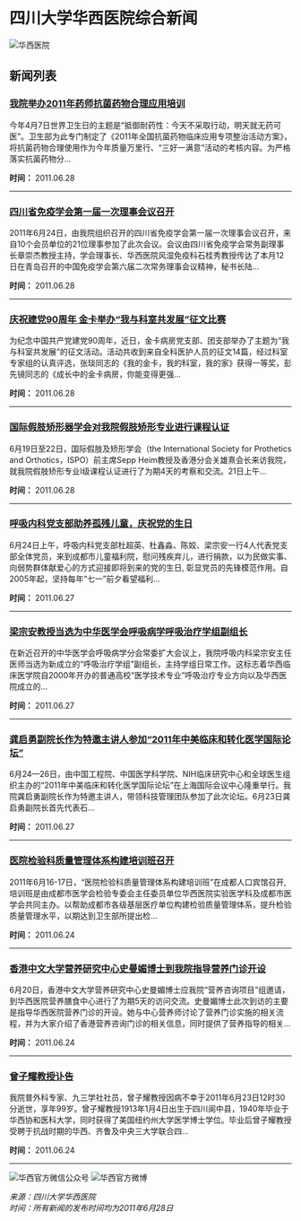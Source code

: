 # 四川大学华西医院综合新闻

![华西医院](https://www.wchscu.cn/Uploads/Picture/2024/10/10/s6707a48624fce.jpg)

## 新闻列表

### [我院举办2011年药师抗菌药物合理应用培训](http://www.wchscu.cn/public/comprehensive/19662.html)
今年4月7日世界卫生日的主题是“抵御耐药性：今天不采取行动，明天就无药可医”。卫生部为此专门制定了《2011年全国抗菌药物临床应用专项整治活动方案》，将抗菌药物合理使用作为今年质量万里行、“三好一满意”活动的考核内容。为严格落实抗菌药物分...

**时间：** 2011.06.28

---

### [四川省免疫学会第一届一次理事会议召开](http://www.wchscu.cn/public/comprehensive/19663.html)
2011年6月24日，由我院组织召开的四川省免疫学会第一届一次理事会议召开，来自10个会员单位的21位理事参加了此次会议。会议由四川省免疫学会常务副理事长章崇杰教授主持，学会理事长、华西医院风湿免疫科石桂秀教授传达了本月12日在青岛召开的中国免疫学会第六届二次常务理事会议精神，秘书长陆...

**时间：** 2011.06.28

---

### [庆祝建党90周年 金卡举办“我与科室共发展”征文比赛](http://www.wchscu.cn/public/comprehensive/19664.html)
为纪念中国共产党建党90周年，近日，金卡病房党支部、团支部举办了主题为“我与科室共发展”的征文活动。活动共收到来自全科医护人员的征文14篇，经过科室专家组的认真评选，张琰同志的《我的金卡，我的科室，我的家》获得一等奖，彭先镜同志的《成长中的金卡病房，你能变得更强...

**时间：** 2011.06.28

---

### [国际假肢矫形器学会对我院假肢矫形专业进行课程认证](http://www.wchscu.cn/public/comprehensive/19665.html)
6月19日至22日，国际假肢及矫形学会（the International Society for Prothetics and Orthotics，ISPO）前主席Sepp Heim教授及香港分会关雄熹会长来访我院，就我院假肢矫形专业Ⅰ级课程认证进行了为期4天的考察和交流。21日上午...

**时间：** 2011.06.28

---

### [呼吸内科党支部助养孤残儿童，庆祝党的生日](http://www.wchscu.cn/public/comprehensive/19673.html)
6月24日上午，呼吸内科党支部杜超英、杜鑫淼、陈姣、梁宗安一行4人代表党支部全体党员，来到成都市儿童福利院，慰问残疾弃儿，进行捐款，以为民做实事、向弱势群体献爱心的方式迎接即将到来的党的生日, 彰显党员的先锋模范作用。自2005年起，坚持每年“七一”前夕看望福利...

**时间：** 2011.06.27

---

### [梁宗安教授当选为中华医学会呼吸病学呼吸治疗学组副组长](http://www.wchscu.cn/public/comprehensive/19674.html)
在新近召开的中华医学会呼吸病学分会常委扩大会议上，我院呼吸内科梁宗安主任医师当选为新成立的“呼吸治疗学组”副组长，主持学组日常工作。这标志着华西临床医学院自2000年开办的普通高校“医学技术专业”呼吸治疗专业方向以及华西医院成立的...

**时间：** 2011.06.27

---

### [龚启勇副院长作为特邀主讲人参加“2011年中美临床和转化医学国际论坛”](http://www.wchscu.cn/public/comprehensive/19675.html)
6月24—26日，由中国工程院、中国医学科学院、NIH临床研究中心和全球医生组织主办的“2011年中美临床和转化医学国际论坛”在上海国际会议中心隆重举行。我院龚启勇副院长作为特邀主讲人，带领科技管理团队参加了此次论坛。6月23日龚启勇副院长首先代表石...

**时间：** 2011.06.27

---

### [医院检验科质量管理体系构建培训班召开](http://www.wchscu.cn/public/comprehensive/19678.html)
2011年6月16-17日，“医院检验科质量管理体系构建培训班”在成都人口宾馆召开,培训班是由成都市医学会检验专委会主任委员单位华西医院实验医学科及成都市医学会共同主办。以帮助成都市各级基层医疗单位构建检验质量管理体系，提升检验质量管理水平，以期达到卫生部所提出检...

**时间：** 2011.06.24

---

### [香港中文大学营养研究中心史曼媚博士到我院指导营养门诊开设](http://www.wchscu.cn/public/comprehensive/19679.html)
6月20日，香港中文大学营养研究中心史曼媚博士应我院“营养咨询项目”组邀请，到华西医院营养膳食中心进行了为期5天的访问交流。史曼媚博士此次到访的主要是指导华西医院营养门诊的开设。她与中心营养师讨论了营养门诊实施的相关流程，并为大家介绍了香港营养咨询门诊的相关信息，同时提供了营养指导的相关...

**时间：** 2011.06.24

---

### [曾子耀教授讣告](http://www.wchscu.cn/public/comprehensive/19680.html)
我院普外科专家、九三学社社员，曾子耀教授因病不幸于2011年6月23日12时30分逝世，享年99岁。曾子耀教授1913年1月4日出生于四川阆中县，1940年毕业于华西协和医科大学，同时获得了美国纽约州大学医学博士学位。毕业后曾子耀教授受聘于抗战时期的华西、齐鲁及中央三大学联合四...

**时间：** 2011.06.24

--- 

![华西官方微信公众号](https://www.wchscu.cn/Uploads/Picture/2019/05/06/s5ccfd19a5977c.jpg)
![华西官方微博](https://www.wchscu.cn/Uploads/Picture/2019/05/06/s5ccfd1a871f91.jpg)

*来源：四川大学华西医院*  
*时间：所有新闻的发布时间均为2011年6月28日*  